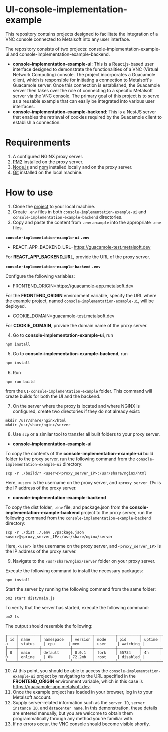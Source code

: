 # UI-console-implementation-example

This repository contains projects designed to facilitate the integration of a VNC console connected to Metalsoft into any user interface.

The repository consists of two projects: console-implementation-example-ui and console-implementation-example-backend.

- **console-implementation-example-ui**: This is a React.js-based user interface designed to demonstrate the functionalities of a VNC (Virtual Network Computing) console. The project incorporates a Guacamole client, which is responsible for initiating a connection to Metalsoft's Guacamole server. Once this connection is established, the Guacamole server then takes over the role of connecting to a specific Metalsoft server via the VNC console. The primary goal of this project is to serve as a reusable example that can easily be integrated into various user interfaces.
- **console-implementation-example-backend**: This is a NestJS server that enables the retrieval of cookies required by the Guacamole client to establish a connection.

# Requirenments

1. A configured NGINX proxy server.
2. [PM2](https://pm2.keymetrics.io/docs/usage/quick-start/) installed on the proxy server.
3. [Node.js](https://nodejs.org/en) and [npm](https://www.npmjs.com/) installed locally and on the proxy server.
4. [Git](https://git-scm.com/) installed on the local machine.

# How to use

1. Clone the [project](https://github.com/metalsoft-io/UI-console-implementation-example/tree/main) to your local machine.
2. Create `.env` files in both `console-implementation-example-ui` and `console-implementation-example-backend` directories.
3. Copy and paste the content from `.env.example` into the appropriate `.env` files.

**`console-implementation-example-ui` `.env`**

- REACT_APP_BACKEND_URL=https://guacamole-test.metalsoft.dev

For **REACT_APP_BACKEND_URL**, provide the URL of the proxy server.

**`console-implementation-example-backend` `.env`**

Configure the following variables:

- FRONTEND_ORIGIN=https://guacamole-app.metalsoft.dev

For the **FRONTEND_ORIGIN** environment variable, specify the URL where the example project, named `console-implementation-example-ui`, will be deployed.

- COOKIE_DOMAIN=guacamole-test.metalsoft.dev

For **COOKIE_DOMAIN**, provide the domain name of the proxy server.

4. Go to **console-implementation-example-ui**, run

```
npm install
```

5. Go to **console-implementation-example-backend**, run

```
npm install
```

6. Run 

```
npm run build
```

from the `UI-console-implementation-example` folder. This command will create builds for both the UI and the backend.

7. On the server where the proxy is located and where NGINX is configured, create two directories if they do not already exist:

```
mkdir /usr/share/nginx/html
mkdir /usr/share/nginx/server
```

8. Use `scp` or a similar tool to transfer all built folders to your proxy server.

- **console-implementation-example-ui**

To copy the contents of the **console-implementation-example-ui** build folder to the proxy server, run the following command from the `console-implementation-example-ui` directory:

```
scp -r ./build/* <user>@<proxy_server_IP>:/usr/share/nginx/html
```

Here, `<user>` is the username on the proxy server, and `<proxy_server_IP>` is the IP address of the proxy server.

- **console-implementation-example-backend**

To copy the dist folder, `.env` file, and package.json from the **console-implementation-example-backend** project to the proxy server, run the following command from the `console-implementation-example-backend` directory:

```
scp -r ./dist ./.env ./package.json <user>@<proxy_server_IP>:/usr/share/nginx/server
```

Here, `<user>` is the username on the proxy server, and `<proxy_server_IP>` is the IP address of the proxy server.

9. Navigate to the `/usr/share/nginx/server` folder on your proxy server.

Execute the following command to install the necessary packages:

```
npm install
```

Start the server by running the following command from the same folder:

```
pm2 start dist/main.js
```

To verify that the server has started, execute the following command:

```
pm2 ls
```

The output should resemble the following:

```
┌────┬─────────┬─────────────┬─────────┬─────────┬──────────┬────────┬──────┬───────────┬──────────┬──────────┬──────────┬──────────┐
│ id │ name    │ namespace   │ version │ mode    │ pid      │ uptime │ ↺    │ status    │ cpu      │ mem      │ user     │ watching │
├────┼─────────┼─────────────┼─────────┼─────────┼──────────┼────────┼──────┼───────────┼──────────┼──────────┼──────────┼──────────┤
│ 0  │ main    │ default     │ 0.0.1   │ fork    │ 55734    │ 4h     │ 0    │ online    │ 0%       │ 72.2mb   │ root     │ disabled │
└────┴─────────┴─────────────┴─────────┴─────────┴──────────┴────────┴──────┴───────────┴──────────┴──────────┴──────────┴──────────┘
```

10. At this point, you should be able to access the `console-implementation-example-ui` project by navigating to the URL specified in the **FRONTEND_ORIGIN** environment variable, which in this case is https://guacamole-app.metalsoft.dev.
11. Once the example project has loaded in your browser, log in to your Metalsoft account.
12. Supply server-related information such as the `server ID`, `server instance ID`, and `datacenter name`. In this demonstration, these details are entered manually, but you are welcome to obtain them programmatically through any method you're familiar with.
13. If no errors occur, the VNC console should become visible shortly.